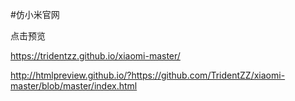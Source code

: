 ﻿#仿小米官网   

点击预览

https://tridentzz.github.io/xiaomi-master/

http://htmlpreview.github.io/?https://github.com/TridentZZ/xiaomi-master/blob/master/index.html
